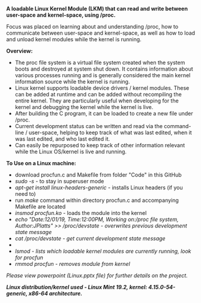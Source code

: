 <b>A loadable Linux Kernel Module (LKM) that can read and write between user-space and kernel-space, using /proc.</b>

Focus was placed on learning about and understanding /proc, how to communicate between user-space and kernel-space, as well as how to load and unload kernel modules while the kernel is running.

<b>Overview:</b>

- The proc file system is a virtual file system created when the system boots and destroyed at system shut down. It contains information about various processes running and is generally considered the main kernel information source while the kernel is running.
- Linux kernel supports loadable device drivers / kernel modules. These can be added at runtime and can be added without recompiling the entire kernel. They are particularly useful when developing for the kernel and debugging the kernel while the kernel is live.
- After building the C program, it can be loaded to create a new file under /proc.
- Current development status can be written and read via the command-line / user-space, helping to keep track of what was last edited, when it was last edited, and who last edited it.
- Can easily be repurposed to keep track of other information relevant while the Linux OS/kernel is live and running.

<b>To Use on a Linux machine:</b>
- download procfun.c and Makefile from folder "Code" in this GitHub
- <i>sudo -s</i> - to stay in superuser mode
- <i>apt-get install linux-headers-generic</i> - installs Linux headers (if you need to)
- run <i>make</i> command within directory procfun.c and accompanying Makefile are located
- <i>insmod procfun.ko</i> - loads the module into the kernel
- <i>echo "Date:12/01/19, Time:12:00PM, Working on:/proc file system, Author:JPlatts" >> /proc/devstate - overwrites previous development state message
- <i>cat /proc/devstate</i> - get current development state message
- <i>
- <i>lsmod</i> - lists which loadable kernel modules are currently running, look for procfun
- <i>rmmod procfun</i> - removes module from kernel

Please view powerpoint (Linux.pptx file) for further details on the project.

<b>Linux distribution/kernel used - Linux Mint 19.2, kernel: 4.15.0-54-generic, x86-64 architecture.</b>
